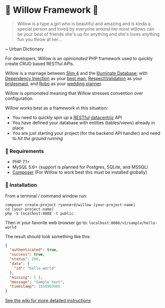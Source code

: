 # 🌳 Willow Framework 🌳

>Willow is a type a girl who is beautiful and amazing and is kinda a special person and loved by everyone around her
>most willows can be your best of friends she's up for anything and she's loves anything fun you throw at her...

~ Urban Dictionary

For developers, Willow is an _opinionated_ PHP framework used to quickly create CRUD based RESTful APIs.

Willow is a marriage between [Slim 4](http://slimframework.com) and the [Illuminate Database](https://github.com/illuminate/database);
with [Dependency Injection](http://php-di.org/) as your [best man](https://en.wikipedia.org/wiki/Groomsman), 
[Respect\Validation](https://respect-validation.readthedocs.io/en/1.1/) as your [bridesmaid](https://en.wikipedia.org/wiki/Bridesmaid),
and [Robo](http://robo.li/) as your [wedding planner](https://en.wikipedia.org/wiki/Wedding_planner). 

Willow is _opinionated_ meaning that Willow stresses convention over configuration.

Willow works best as a framework in this situation:
* You need to quickly spin up a [RESTful](https://restfulapi.net/) [datacentric](https://www.codecademy.com/articles/what-is-crud) API
* You have defined your database with entities (tables/views) already in place
* You are just starting your project (for the backend API handler) and need to _hit the ground running_

### 📃 Requirements
* PHP 7.1+
* MySQL 5.6+ (support is planned for Postgres, SQLite, and MSSQL)
* [Composer](https://getcomposer.org) (For Willow to work best this must be installed globally)

### 💾 Installation
From a terminal / command window run:

```
composer create-project ryannerd/willow [your-project-name]
cd [your-project-name]
php -S localhost:8088 -t public
```

Then in your favorite web browser go to: `localhost:8088/v1/sample/hello-world`

The result should look something like this:

```json
{
  "authenticated": true,
  "success": true,
  "status": 200,
  "data": {
    "id": "hello-world"
  },
  "missing": [ ],
  "message": "Sample test",
  "timestamp": 1556903905
}
```

[See the wiki for more detailed instructions](https://github.com/RyanNerd/willow/wiki/Willow-Framework-Guide)
